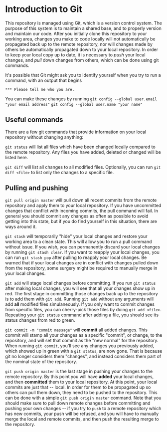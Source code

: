 # Introduction to Git

This repository is managed using Git, which is a version control system. The purpose of this system is to maintain a shared base, and to properly version and maintain our code. After you initially clone this repository to your working area, changes you make to code locally will not automatically be propagated back up to the remote repository, nor will changes made by others be automatically propagated down to your local repository. In order to keep your local copy up to date, it is necessary to *push* your local changes, and *pull* down changes from others, which can be done using git commands.

It's possible that Git might ask you to identify yourself when you try to run a command, with an output that begins

`*** Please tell me who you are.`

You can make these changes by running
`git config --global user.email "your email address"`
`git config --global user.name "your name"`

## Useful commands

There are a few git commands that provide information on your local repository without changing anything:

`git status` will list all files which have been changed locally compared to the remote repository. Any files you have added, deleted or changed will be listed here.

`git diff` will list all changes to all modified files. Optionally, you can run `git diff <file>` to list only the changes to a specific file.

## Pulling and pushing

`git pull origin master` will pull down all recent commits from the remote repository and apply them to your local repository. If you have uncommitted changes that conflict with incoming commits, the pull command will fail. In general you should commit any changes as often as possible to avoid getting into this state, but if you do find yourself in this situation, there are ways around it.

`git stash` will temporarily "hide" your local changes and restore your working area to a clean state. This will allow you to run a pull command without issue. If you wish, you can permanently discard your local changes by running `git stash clear`. If you want to reapply your local changes, you can run `git stash pop` after pulling to reapply your local changes. Be warned that if your local changes are in conflict with changes pulled down from the repository, some surgery might be required to manually merge in your local changes.

`git add` will stage local changes before committing. If you run `git status` after making local changes, you will see that all your changes show up in red. The first stage in committing those changes back up to the repository is to add them with `git add`. Running `git add` without any arguments will add **all** modified files simulaneously. If you only want to commit changes from specific files, you can cherry-pick those files by doing `git add <file>`. Repeating your `git status` command after adding a file, you should see its status changes from red to green.

`git commit -m "commit message"` will **commit** all added changes. This commit will stamp all your changes as a specific "commit", or change, to the repository, and will set that commit as the "new normal" for the repository. When running `git commit`, you'll see any changes you previously added, which showed up in green with a `git status`, are now gone. That is because git no longer considers them "changes", and instead considers them part of the nominal state of the repository.

`git push origin master` is the last stage in pushing your changes to the remote repository. By this point you will have **added** your local changes, and then **committed** them to your local repository. At this point, your local commits are just that -- local. In order for them to be propagated up so others can pull them down, they need to be pushed to the repository. This can be done with a simple `git push origin master` command. Note that you should make sure to pull down remote changes before committing and pushing your own changes -- if you try to `push` to a remote repository which has new commits, your push will be refused, and you will have to manually merge the local and remote commits, and then push the resulting merge to the repository.
